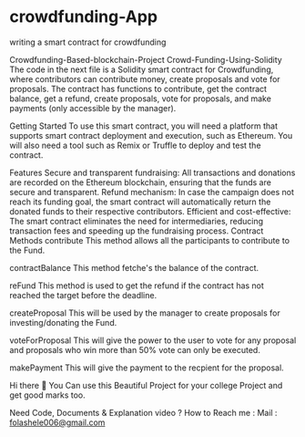 # crowdfunding-App
writing a smart contract for crowdfunding

Crowdfunding-Based-blockchain-Project
Crowd-Funding-Using-Solidity
The code in the next file is a Solidity smart contract for Crowdfunding, where contributors can contribute money, create proposals and vote for proposals. The contract has functions to contribute, get the contract balance, get a refund, create proposals, vote for proposals, and make payments (only accessible by the manager).

Getting Started
To use this smart contract, you will need a platform that supports smart contract deployment and execution, such as Ethereum. You will also need a tool such as Remix or Truffle to deploy and test the contract.

Features
Secure and transparent fundraising: All transactions and donations are recorded on the Ethereum blockchain, ensuring that the funds are secure and transparent.
Refund mechanism: In case the campaign does not reach its funding goal, the smart contract will automatically return the donated funds to their respective contributors.
Efficient and cost-effective: The smart contract eliminates the need for intermediaries, reducing transaction fees and speeding up the fundraising process.
Contract Methods
contribute
This method allows all the participants to contribute to the Fund.

contractBalance
This method fetche's the balance of the contract.

reFund
This method is used to get the refund if the contract has not reached the target before the deadline.

createProposal
This will be used by the manager to create proposals for investing/donating the Fund.

voteForProposal
This will give the power to the user to vote for any proposal and proposals who win more than 50% vote can only be executed.

makePayment
This will give the payment to the recpient for the proposal.

Hi there 👋
You Can use this Beautiful Project for your college Project and get good marks too.

Need Code, Documents & Explanation video ?
How to Reach me :
Mail : folashele006@gmail.com
